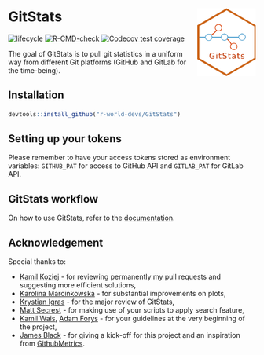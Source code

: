 
<!-- README.md is generated from README.Rmd. Please edit that file -->

# GitStats <img src="man/figures/GitStats_logo.png" align="right" height="138" style="float:right; height:138px;"/>

<!-- badges: start -->

[![lifecycle](https://img.shields.io/badge/lifecycle-experimental-orange.svg)](https://lifecycle.r-lib.org/articles/stages.html#experimental)
[![R-CMD-check](https://github.com/r-world-devs/GitStats/workflows/R-CMD-check/badge.svg)](https://github.com/r-world-devs/GitStats/actions)
[![Codecov test
coverage](https://codecov.io/gh/r-world-devs/GitStats/branch/devel/graph/badge.svg)](https://app.codecov.io/gh/r-world-devs/GitStats?branch=devel)
<!-- badges: end -->

The goal of GitStats is to pull git statistics in a uniform way from
different Git platforms (GitHub and GitLab for the time-being).

## Installation

``` r
devtools::install_github("r-world-devs/GitStats")
```

## Setting up your tokens

Please remember to have your access tokens stored as environment
variables: `GITHUB_PAT` for access to GitHub API and `GITLAB_PAT` for
GitLab API.

## GitStats workflow

On how to use GitStats, refer to the
[documentation](placeholder%20for%20a%20link%20to%20docs).

## Acknowledgement

Special thanks to:

- [Kamil Koziej](https://github.com/Cotau) - for reviewing permanently
  my pull requests and suggesting more efficient solutions,
- [Karolina Marcinkowska](https://github.com/marcinkowskak) - for
  substantial improvements on plots,
- [Krystian Igras](https://github.com/krystian8207) - for the major
  review of GitStats,
- [Matt Secrest](https://github.com/mattsecrest) - for making use of
  your scripts to apply search feature,
- [Kamil Wais](https://github.com/kalimu), [Adam
  Forys](https://github.com/galachad) - for your guidelines at the very
  beginning of the project,
- [James Black](https://github.com/epijim) - for giving a kick-off for
  this project and an inspiration from
  [GithubMetrics](https://github.com/openpharma/GithubMetrics).
